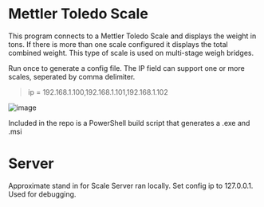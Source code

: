 # Mettler Toledo Scale
This program connects to a Mettler Toledo Scale and displays the weight in tons. If there is more than one scale configured it displays the total combined weight. This type of scale is used on multi-stage weigh bridges.

Run once to generate a config file. The IP field can support one or more scales, seperated by comma delimiter.

> ip = 192.168.1.100,192.168.1.101,192.168.1.102

![image](https://user-images.githubusercontent.com/30706122/213860647-2cba4694-46a9-4a7d-b115-9fb74c396fcf.png)

Included in the repo is a PowerShell build script that generates a .exe and .msi

# Server
Approximate stand in for Scale Server ran locally. Set config ip to 127.0.0.1.
Used for debugging.
